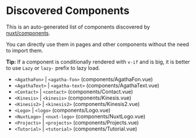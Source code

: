 # Discovered Components

This is an auto-generated list of components discovered by [nuxt/components](https://github.com/nuxt/components).

You can directly use them in pages and other components without the need to import them.

**Tip:** If a component is conditionally rendered with `v-if` and is big, it is better to use `Lazy` or `lazy-` prefix to lazy load.

- `<AgathaFon>` | `<agatha-fon>` (components/AgathaFon.vue)
- `<AgathaText>` | `<agatha-text>` (components/AgathaText.vue)
- `<Contact>` | `<contact>` (components/Contact.vue)
- `<Kinesis>` | `<kinesis>` (components/Kinesis.vue)
- `<Kinesis2>` | `<kinesis2>` (components/Kinesis2.vue)
- `<Logo>` | `<logo>` (components/Logo.vue)
- `<NuxtLogo>` | `<nuxt-logo>` (components/NuxtLogo.vue)
- `<Projects>` | `<projects>` (components/Projects.vue)
- `<Tutorial>` | `<tutorial>` (components/Tutorial.vue)
